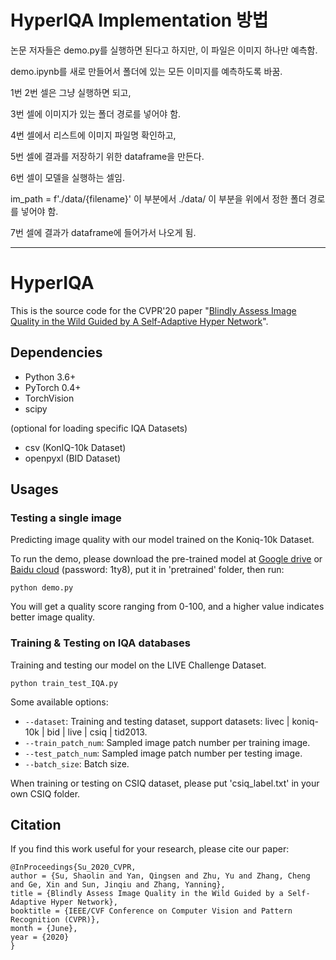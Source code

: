 # HyperIQA Implementation 방법

논문 저자들은 demo.py를 실행하면 된다고 하지만, 이 파일은 이미지 하나만 예측함.

demo.ipynb를 새로 만들어서 폴더에 있는 모든 이미지를 예측하도록 바꿈.

1번 2번 셀은 그냥 실행하면 되고,

3번 셀에 이미지가 있는 폴더 경로를 넣어야 함.

4번 셀에서 리스트에 이미지 파일명 확인하고,

5번 셀에 결과를 저장하기 위한 dataframe을 만든다.

6번 셀이 모델을 실행하는 셀임.

im_path = f'./data/{filename}' 이 부분에서 ./data/ 이 부분을 위에서 정한 폴더 경로를 넣어야 함.

7번 셀에 결과가 dataframe에 들어가서 나오게 됨.

***

# HyperIQA

This is the source code for the CVPR'20 paper "[Blindly Assess Image Quality in the Wild Guided by A Self-Adaptive Hyper Network](https://openaccess.thecvf.com/content_CVPR_2020/papers/Su_Blindly_Assess_Image_Quality_in_the_Wild_Guided_by_a_CVPR_2020_paper.pdf)".

## Dependencies

- Python 3.6+
- PyTorch 0.4+
- TorchVision
- scipy

(optional for loading specific IQA Datasets)
- csv (KonIQ-10k Dataset)
- openpyxl (BID Dataset)

## Usages

### Testing a single image

Predicting image quality with our model trained on the Koniq-10k Dataset.

To run the demo, please download the pre-trained model at [Google drive](https://drive.google.com/file/d/1OOUmnbvpGea0LIGpIWEbOyxfWx6UCiiE/view?usp=sharing) or [Baidu cloud](https://pan.baidu.com/s/1yY3O8DbfTTtUwXn14Mtr8Q) (password: 1ty8), put it in 'pretrained' folder, then run:

```
python demo.py
```

You will get a quality score ranging from 0-100, and a higher value indicates better image quality.

### Training & Testing on IQA databases

Training and testing our model on the LIVE Challenge Dataset.

```
python train_test_IQA.py
```

Some available options:
* `--dataset`: Training and testing dataset, support datasets: livec | koniq-10k | bid | live | csiq | tid2013.
* `--train_patch_num`: Sampled image patch number per training image.
* `--test_patch_num`: Sampled image patch number per testing image.
* `--batch_size`: Batch size.

When training or testing on CSIQ dataset, please put 'csiq_label.txt' in your own CSIQ folder.

## Citation
If you find this work useful for your research, please cite our paper:
```
@InProceedings{Su_2020_CVPR,
author = {Su, Shaolin and Yan, Qingsen and Zhu, Yu and Zhang, Cheng and Ge, Xin and Sun, Jinqiu and Zhang, Yanning},
title = {Blindly Assess Image Quality in the Wild Guided by a Self-Adaptive Hyper Network},
booktitle = {IEEE/CVF Conference on Computer Vision and Pattern Recognition (CVPR)},
month = {June},
year = {2020}
}
```





